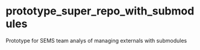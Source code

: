 prototype_super_repo_with_submodules
====================================

Prototype for SEMS team analys of managing externals with submodules
